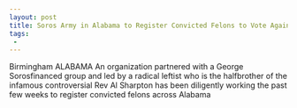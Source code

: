 ```yaml
---
layout: post
title: Soros Army in Alabama to Register Convicted Felons to Vote Against Roy Moore
tags:
 -
---
```

Birmingham ALABAMA  An organization partnered with a George Sorosfinanced group and led by a radical leftist who is the halfbrother of the infamous controversial Rev Al Sharpton has been diligently working the past few weeks to register convicted felons across Alabama
